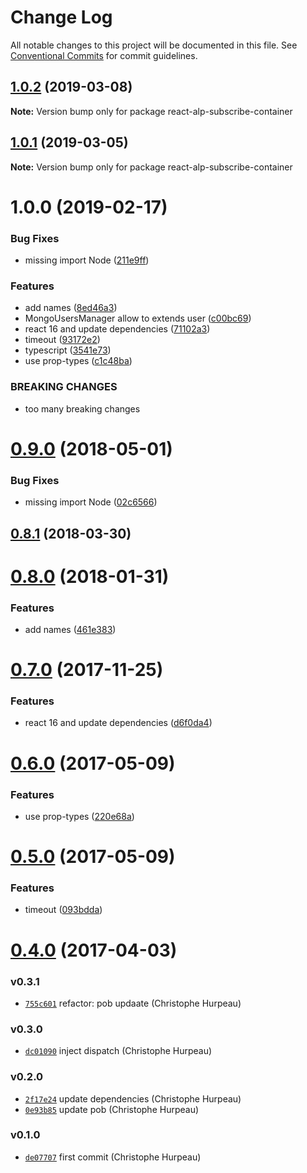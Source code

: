 # Change Log

All notable changes to this project will be documented in this file.
See [Conventional Commits](https://conventionalcommits.org) for commit guidelines.

## [1.0.2](https://github.com/christophehurpeau/alp/compare/react-alp-subscribe-container@1.0.1...react-alp-subscribe-container@1.0.2) (2019-03-08)

**Note:** Version bump only for package react-alp-subscribe-container





## [1.0.1](https://github.com/christophehurpeau/alp/compare/react-alp-subscribe-container@1.0.0...react-alp-subscribe-container@1.0.1) (2019-03-05)

**Note:** Version bump only for package react-alp-subscribe-container





# 1.0.0 (2019-02-17)


### Bug Fixes

* missing import Node ([211e9ff](https://github.com/christophehurpeau/alp/commit/211e9ff))


### Features

* add names ([8ed46a3](https://github.com/christophehurpeau/alp/commit/8ed46a3))
* MongoUsersManager allow to extends user ([c00bc69](https://github.com/christophehurpeau/alp/commit/c00bc69))
* react 16 and update dependencies ([71102a3](https://github.com/christophehurpeau/alp/commit/71102a3))
* timeout ([93172e2](https://github.com/christophehurpeau/alp/commit/93172e2))
* typescript ([3541e73](https://github.com/christophehurpeau/alp/commit/3541e73))
* use prop-types ([c1c48ba](https://github.com/christophehurpeau/alp/commit/c1c48ba))


### BREAKING CHANGES

* too many breaking changes





<a name="0.9.0"></a>
# [0.9.0](https://github.com/alpjs/react-alp-subscribe-container/compare/v0.8.1...v0.9.0) (2018-05-01)


### Bug Fixes

* missing import Node ([02c6566](https://github.com/alpjs/react-alp-subscribe-container/commit/02c6566))


<a name="0.8.1"></a>
## [0.8.1](https://github.com/alpjs/react-alp-subscribe-container/compare/v0.8.0...v0.8.1) (2018-03-30)


<a name="0.8.0"></a>
# [0.8.0](https://github.com/alpjs/react-alp-subscribe-container/compare/v0.7.0...v0.8.0) (2018-01-31)


### Features

* add names ([461e383](https://github.com/alpjs/react-alp-subscribe-container/commit/461e383))


<a name="0.7.0"></a>
# [0.7.0](https://github.com/alpjs/react-alp-subscribe-container/compare/v0.6.0...v0.7.0) (2017-11-25)


### Features

* react 16 and update dependencies ([d6f0da4](https://github.com/alpjs/react-alp-subscribe-container/commit/d6f0da4))


<a name="0.6.0"></a>
# [0.6.0](https://github.com/alpjs/react-alp-subscribe-container/compare/v0.5.0...v0.6.0) (2017-05-09)


### Features

* use prop-types ([220e68a](https://github.com/alpjs/react-alp-subscribe-container/commit/220e68a))


<a name="0.5.0"></a>
# [0.5.0](https://github.com/alpjs/react-alp-subscribe-container/compare/v0.4.0...v0.5.0) (2017-05-09)


### Features

* timeout ([093bdda](https://github.com/alpjs/react-alp-subscribe-container/commit/093bdda))


<a name="0.4.0"></a>
# [0.4.0](https://github.com/alpjs/react-alp-subscribe-container/compare/v0.3.1...v0.4.0) (2017-04-03)


### v0.3.1

- [`755c601`](https://github.com/alpjs/react-alp-subscribe-container/commit/755c6017b144a203f2c1f61746163c0bb4362376) refactor: pob updaate (Christophe Hurpeau)

### v0.3.0

- [`dc01090`](https://github.com/alpjs/react-alp-subscribe-container/commit/dc01090cbf725a94142fee0db05f14671535a06f) inject dispatch (Christophe Hurpeau)

### v0.2.0

- [`2f17e24`](https://github.com/alpjs/react-alp-subscribe-container/commit/2f17e2463b8ac8bace78c022b956623448ced5bd) update dependencies (Christophe Hurpeau)
- [`0e93b85`](https://github.com/alpjs/react-alp-subscribe-container/commit/0e93b85ad88f43667055a25678c04fcedbaf83df) update pob (Christophe Hurpeau)

### v0.1.0

- [`de07707`](https://github.com/alpjs/react-alp-subscribe-container/commit/de07707fea7946852b8dd521de491a2783c26559) first commit (Christophe Hurpeau)
